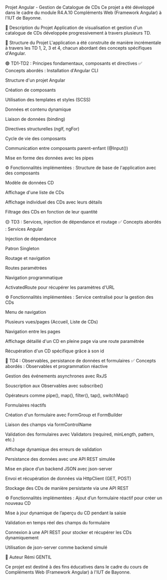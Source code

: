 Projet Angular - Gestion de Catalogue de CDs
Ce projet a été développé dans le cadre du module R4.A.10 Compléments Web (Framework Angular) à l'IUT de Bayonne.

📌 Description du Projet
Application de visualisation et gestion d'un catalogue de CDs développée progressivement à travers plusieurs TD.

📂 Structure du Projet
L'application a été construite de manière incrémentale à travers les TD 1, 2, 3 et 4, chacun abordant des concepts spécifiques d'Angular.

🟢 TD1-TD2 : Principes fondamentaux, composants et directives
✅ Concepts abordés :
Installation d'Angular CLI

Structure d'un projet Angular

Création de composants

Utilisation des templates et styles (SCSS)

Données et contenu dynamique

Liaison de données (binding)

Directives structurelles (ngIf, ngFor)

Cycle de vie des composants

Communication entre composants parent-enfant (@Input())

Mise en forme des données avec les pipes

⚙ Fonctionnalités implémentées :
Structure de base de l'application avec des composants

Modèle de données CD

Affichage d'une liste de CDs

Affichage individuel des CDs avec leurs détails

Filtrage des CDs en fonction de leur quantité

🟡 TD3 : Services, injection de dépendance et routage
✅ Concepts abordés :
Services Angular

Injection de dépendance

Patron Singleton

Routage et navigation

Routes paramétrées

Navigation programmatique

ActivatedRoute pour récupérer les paramètres d'URL

⚙ Fonctionnalités implémentées :
Service centralisé pour la gestion des CDs

Menu de navigation

Plusieurs vues/pages (Accueil, Liste de CDs)

Navigation entre les pages

Affichage détaillé d'un CD en pleine page via une route paramétrée

Récupération d'un CD spécifique grâce à son id

🔵 TD4 : Observables, persistance de données et formulaires
✅ Concepts abordés :
Observables et programmation réactive

Gestion des événements asynchrones avec RxJS

Souscription aux Observables avec subscribe()

Opérateurs comme pipe(), map(), filter(), tap(), switchMap()

Formulaires réactifs

Création d'un formulaire avec FormGroup et FormBuilder

Liaison des champs via formControlName

Validation des formulaires avec Validators (required, minLength, pattern, etc.)

Affichage dynamique des erreurs de validation

Persistance des données avec une API REST simulée

Mise en place d’un backend JSON avec json-server

Envoi et récupération de données via HttpClient (GET, POST)

Stockage des CDs de manière persistante via une API REST

⚙ Fonctionnalités implémentées :
Ajout d’un formulaire réactif pour créer un nouveau CD

Mise à jour dynamique de l’aperçu du CD pendant la saisie

Validation en temps réel des champs du formulaire

Connexion à une API REST pour stocker et récupérer les CDs dynamiquement

Utilisation de json-server comme backend simulé

👤 Auteur
Rémi GENTIL

Ce projet est destiné à des fins éducatives dans le cadre du cours de Compléments Web (Framework Angular) à l'IUT de Bayonne.
